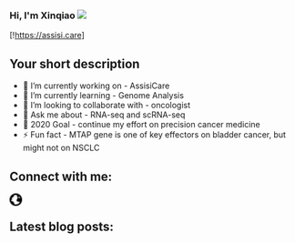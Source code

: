 ### Hi, I'm Xinqiao <img src="https://Xinqiao77.github.io/IMG_1694.JPG" width="25px">
[!https://assisi.care]
## Your short description
- 🔭 I’m currently working on - AssisiCare
- 🌱 I’m currently learning - Genome Analysis
- 👯 I’m looking to collaborate with - oncologist
- 💬 Ask me about - RNA-seq and scRNA-seq
- 🥅 2020 Goal - continue my effort on precision cancer medicine 
- ⚡ Fun fact - MTAP gene is one of key effectors on bladder cancer, but might not on NSCLC
## Connect with me:
[<img align="left" alt="codeSTACKr.com" width="22px" src="https://raw.githubusercontent.com/iconic/open-iconic/master/svg/globe.svg" />][website]
<br />
<!-- Optional if you have blogs -->
## Latest blog posts:
<!-- BLOG-POST-LIST:START -->
<!-- BLOG-POST-LIST:END -->
<!-- This section you create this variables that are used above -->
[website]: https://assisi.care
[linkedin]: https://www.linkedin.com/in/xinqiao-zhang-43175932/
